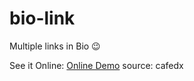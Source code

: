 # bio-link

Multiple links in Bio 😉

See it Online: [Online Demo](https://cafedx.github.io/bio-link)
source: cafedx